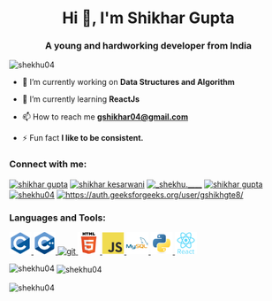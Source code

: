 <h1 align="center">Hi 👋, I'm Shikhar Gupta</h1>
<h3 align="center">A young and hardworking developer from India</h3>

<p align="left"> <img src="https://komarev.com/ghpvc/?username=shekhu04&label=Profile%20views&color=0e75b6&style=flat" alt="shekhu04" /> </p>

- 🔭 I’m currently working on **Data Structures and Algorithm**

- 🌱 I’m currently learning **ReactJs**

- 📫 How to reach me **gshikhar04@gmail.com**

- ⚡ Fun fact **I like to be consistent.**

<h3 align="left">Connect with me:</h3>
<p align="left">
<a href="https://linkedin.com/in/shikhar gupta" target="blank"><img align="center" src="https://raw.githubusercontent.com/rahuldkjain/github-profile-readme-generator/master/src/images/icons/Social/linked-in-alt.svg" alt="shikhar gupta" height="30" width="40" /></a>
<a href="https://fb.com/shikhar kesarwani" target="blank"><img align="center" src="https://raw.githubusercontent.com/rahuldkjain/github-profile-readme-generator/master/src/images/icons/Social/facebook.svg" alt="shikhar kesarwani" height="30" width="40" /></a>
<a href="https://instagram.com/_shekhu.____" target="blank"><img align="center" src="https://raw.githubusercontent.com/rahuldkjain/github-profile-readme-generator/master/src/images/icons/Social/instagram.svg" alt="_shekhu.____" height="30" width="40" /></a>
<a href="https://www.hackerrank.com/shikhar gupta" target="blank"><img align="center" src="https://raw.githubusercontent.com/rahuldkjain/github-profile-readme-generator/master/src/images/icons/Social/hackerrank.svg" alt="shikhar gupta" height="30" width="40" /></a>
<a href="https://www.leetcode.com/shekhu04" target="blank"><img align="center" src="https://raw.githubusercontent.com/rahuldkjain/github-profile-readme-generator/master/src/images/icons/Social/leet-code.svg" alt="shekhu04" height="30" width="40" /></a>
<a href="https://auth.geeksforgeeks.org/user/https://auth.geeksforgeeks.org/user/gshikhgte8/" target="blank"><img align="center" src="https://raw.githubusercontent.com/rahuldkjain/github-profile-readme-generator/master/src/images/icons/Social/geeks-for-geeks.svg" alt="https://auth.geeksforgeeks.org/user/gshikhgte8/" height="30" width="40" /></a>
</p>

<h3 align="left">Languages and Tools:</h3>
<p align="left"> <a href="https://www.cprogramming.com/" target="_blank" rel="noreferrer"> <img src="https://raw.githubusercontent.com/devicons/devicon/master/icons/c/c-original.svg" alt="c" width="40" height="40"/> </a> <a href="https://www.w3schools.com/cpp/" target="_blank" rel="noreferrer"> <img src="https://raw.githubusercontent.com/devicons/devicon/master/icons/cplusplus/cplusplus-original.svg" alt="cplusplus" width="40" height="40"/> </a> <a href="https://git-scm.com/" target="_blank" rel="noreferrer"> <img src="https://www.vectorlogo.zone/logos/git-scm/git-scm-icon.svg" alt="git" width="40" height="40"/> </a> <a href="https://www.w3.org/html/" target="_blank" rel="noreferrer"> <img src="https://raw.githubusercontent.com/devicons/devicon/master/icons/html5/html5-original-wordmark.svg" alt="html5" width="40" height="40"/> </a> <a href="https://developer.mozilla.org/en-US/docs/Web/JavaScript" target="_blank" rel="noreferrer"> <img src="https://raw.githubusercontent.com/devicons/devicon/master/icons/javascript/javascript-original.svg" alt="javascript" width="40" height="40"/> </a> <a href="https://www.mysql.com/" target="_blank" rel="noreferrer"> <img src="https://raw.githubusercontent.com/devicons/devicon/master/icons/mysql/mysql-original-wordmark.svg" alt="mysql" width="40" height="40"/> </a> <a href="https://www.python.org" target="_blank" rel="noreferrer"> <img src="https://raw.githubusercontent.com/devicons/devicon/master/icons/python/python-original.svg" alt="python" width="40" height="40"/> </a> <a href="https://reactjs.org/" target="_blank" rel="noreferrer"> <img src="https://raw.githubusercontent.com/devicons/devicon/master/icons/react/react-original-wordmark.svg" alt="react" width="40" height="40"/> </a> </p>

<p><img align="left" src="https://github-readme-stats.vercel.app/api/top-langs?username=shekhu04&show_icons=true&locale=en&layout=compact" alt="shekhu04" /></p>

<p>&nbsp;<img align="center" src="https://github-readme-stats.vercel.app/api?username=shekhu04&show_icons=true&locale=en" alt="shekhu04" /></p>

<p><img align="center" src="https://github-readme-streak-stats.herokuapp.com/?user=shekhu04&" alt="shekhu04" /></p>


